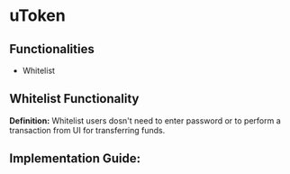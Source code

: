 # uToken

## Functionalities

- Whitelist

## Whitelist Functionality

**Definition:** Whitelist users dosn't need to enter password or to perform a transaction from UI for transferring funds.

**Implementation Guide:**
-
